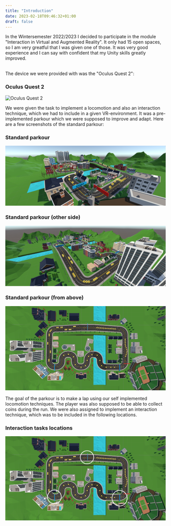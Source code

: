 ```yaml
---
title: "Introduction"
date: 2023-02-18T09:46:32+01:00
draft: false
---
```


In the Wintersemester 2022/2023 I decided to participate in the module "Interaction in Virtual and Augmented Reality".
It only had 15 open spaces, so I am very greatful that I was given one of those.
It was very good experience and I can say with confident that my Unity skills greatly improved.<br><br>

The device we were provided with was the "Oculus Quest 2":

### Oculus Quest 2

![Oculus Quest 2](https://raw.githubusercontent.com/Lithanel/Lithanel_page/master/images/introduction/oculus_quest.png)

We were given the task to implement a locomotion and also an interaction technique, which we had to include in a given VR-environment.
It was a pre-implemented parkour which we were supposed to improve and adapt.
Here are a few screenshots of the standard parkour:

### Standard parkour

![Standard parkour](https://raw.githubusercontent.com/Lithanel/Lithanel_page/master/images/introduction/standard_parkour.png)

### Standard parkour (other side)

![Standard parkour other side](https://raw.githubusercontent.com/Lithanel/Lithanel_page/master/images/introduction/standard_parkour2.png)

### Standard parkour (from above)

![Standard parkour from above](https://raw.githubusercontent.com/Lithanel/Lithanel_page/master/images/introduction/standard_parkour_up.png)

The goal of the parkour is to make a lap using our self implemented locomotion techniques. 
The player was also supposed to be able to collect coins during the run.
We were also assigned to implement an interaction technique, which was to be included in the following locations.

### Interaction tasks locations

![Standard parkour tasks](https://raw.githubusercontent.com/Lithanel/Lithanel_page/master/images/introduction/standard_parkour_tasks.png)

